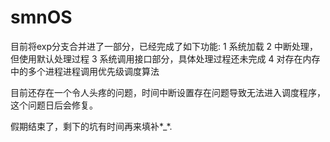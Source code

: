 # smnOS
目前将exp分支合并进了一部分，已经完成了如下功能:
1 系统加载
2 中断处理，但使用默认处理过程
3 系统调用接口部分，具体处理过程还未完成
4 对存在内存中的多个进程进程调用优先级调度算法

目前还存在一个令人头疼的问题，时间中断设置存在问题导致无法进入调度程序，
这个问题日后会修复。

假期结束了，剩下的坑有时间再来填补*_*.
